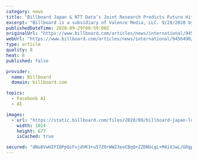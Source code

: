 ```yaml
---
category: news
title: "Billboard Japan & NTT Data’s Joint Research Predicts Future Hits From Chart Data & Cerebral Information"
excerpt: "Billboard is a subsidiary of Valence Media, LLC. 9/28/2020 by Billboard Japan FACEBOOK TWITTER EMAIL ME Billboard Japan and NTT Data/NTT Data Institute of Management Consulting (NTT Data/IMC) partnered on a new project that combines the former’s chart data and the latter’s neuroscientific technology to develop a new way to analyze music trends."
publishedDateTime: 2020-09-29T00:59:00Z
originalUrl: "https://www.billboard.com/articles/news/international/9456490/billboard-japan-ntt-data-joint-research-chart-data-cerebral-information/"
webUrl: "https://www.billboard.com/articles/news/international/9456490/billboard-japan-ntt-data-joint-research-chart-data-cerebral-information/"
type: article
quality: 8
heat: 8
published: false

provider:
  name: Billboard
  domain: billboard.com

topics:
  - Facebook AI
  - AI

images:
  - url: "https://static.billboard.com/files/2020/09/billboard-japan-logo-2020-1548-1601340004-1024x677.jpg"
    width: 1024
    height: 677
    isCached: true

secured: "dNu8VwHIFI0PpQiFvjdVK3+u57ZOrWW23eoCBqQ+ZZDNUcgL+M4iXJwL/GRgpsliy+WyscAvy+J4R9tQuJS4QHDbQpF3maxotoS49pcHW9vE2/ZHs5+5/7PfApekg3nf0R8scdgNdKE63X6eVFqq0DqulhGduz7vaQ51ooIyQ0hdCo4G7PeMO5niYO/X92xhI/4/f+V0/bdvoQS7TMnj8+xjGH+OfYZCpJo1q/YPCM9Exi7QHdzMJo9IFGE27i6c6gMvur9HUoajXb3KEOSdl8xQ+PjRhfpxsiIkSoJC7BpnKO6uOKPOvSugXOCLPiNjz9TEbGdBtaklrNlq4inFYBHOvX0GpeFp779dfgrY5VA=;lwfA9oy40yMurBug6/laKA=="
---
```


